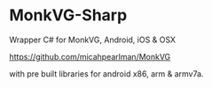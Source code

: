 MonkVG-Sharp
============

Wrapper C# for MonkVG, Android, iOS & OSX

https://github.com/micahpearlman/MonkVG

with pre built libraries for android x86, arm & armv7a.


